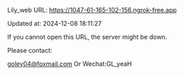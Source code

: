 Lily_web URL: https://1047-61-165-102-156.ngrok-free.app

Updated at: 2024-12-08 18:11:27

If you cannot open this URL, the server might be down.

Please contact: 

goley04@foxmail.com Or Wechat:GL_yeaH